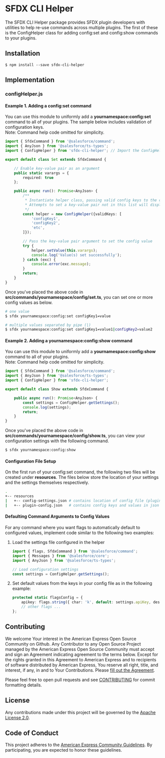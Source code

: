 # SFDX CLI Helper

The SFDX CLI Helper package provides SFDX plugin developers with utilities to help re-use commands across multiple plugins. The first of these is the ConfigHelper class for adding config:set and config:show commands to your plugins.

## Installation
```
$ npm install --save sfdx-cli-helper
```

## Implementation

### configHelper.js

#### Example 1. Adding a config:set command
You can use this module to uniformly add a **yournamespace:config:set** command to all of your plugins. The sample below includes validation of configuration keys.  
Note: Command help code omitted for simplicity.
```typescript
import { SfdxCommand } from '@salesforce/command';
import { AnyJson } from '@salesforce/ts-types';
import { ConfigHelper } from 'sfdx-cli-helper'; // Import the ConfigHelper class

export default class Set extends SfdxCommand {

    // Enable key-value pair as an argument
    public static varargs = {
        required: true
    };

    public async run(): Promise<AnyJson> {
        /**
         * Instantiate helper class, passing valid config keys to the constructor.
         * Attempts to set a key-value pair not in this list will display an error.
         */
        const helper = new ConfigHelper({validKeys: [
            'configKey1',
            'configKey2',
            'etc',
        ]});

        // Pass the key-value pair argument to set the config value
        try {
            helper.setValue(this.varargs);
            console.log('Value(s) set successfully');
        } catch (exc) {
            console.error(exc.message);
        }
        return;
    }
}
```

Once you've placed the above code in **src/commands/yournamespace/config/set.ts**, you can set one or more config values as below.
```bash
# one value
$ sfdx yournamespace:config:set configKey1=value

# multiple values separated by pipe (|)
$ sfdx yournamespace:config:set configKey1=value1|configKey2=value2
```

#### Example 2. Adding a yournamespace:config:show command
You can use this module to uniformly add a **yournamespace:config:show** command to all of your plugins.  
Note: Command help code omitted for simplicity.
```typescript
import { SfdxCommand } from '@salesforce/command';
import { AnyJson } from '@salesforce/ts-types';
import { ConfigHelper } from 'sfdx-cli-helper';

export default class Show extends SfdxCommand {

    public async run(): Promise<AnyJson> {
        const settings = ConfigHelper.getSettings();
        console.log(settings);
        return;
    }
}
```
Once you've placed the above code in **src/commands/yournamespace/config/show.ts**, you can view your configuration settings with the following command.
```bash
$ sfdx yournamespace:config:show
```

#### Configuration File Setup
On the first run of your config:set command, the following two files will be created under **resources**.
The files below store the location of your settings and the settings themselves respectively.
```bash
.
+-- resources
|   +-- config-settings.json # contains location of config file (plugin-config.json)
|   +-- plugin-config.json   # contains config keys and values in json format
```

#### Defaulting Command Arguments to Config Values
For any command where you want flags to automatically default to configured values, implement code similar to the following two examples:

1. Load the settings file configured in the helper
    ```typescript
    import { flags, SfdxCommand } from '@salesforce/command';
    import { Messages } from '@salesforce/core';
    import { AnyJson } from '@salesforce/ts-types';

    // Load configuration settings
    const settings = ConfigHelper.getSettings();
    ```

2. Set default values from the keys in your config file as in the following example:
    ```typescript
    protected static flagsConfig = {
        apikey: flags.string({ char: 'k', default: settings.apiKey, description: 'the api key', required: true }), // configurable
        // other flags ...
    };
    ```

## Contributing

We welcome Your interest in the American Express Open Source Community on Github.
Any Contributor to any Open Source Project managed by the American Express Open
Source Community must accept and sign an Agreement indicating agreement to the
terms below. Except for the rights granted in this Agreement to American Express
and to recipients of software distributed by American Express, You reserve all
right, title, and interest, if any, in and to Your Contributions. Please [fill
out the Agreement](https://cla-assistant.io/americanexpress/sfdx-cli-helper).

Please feel free to open pull requests and see [CONTRIBUTING](./CONTRIBUTING.md) for commit formatting details.

## License

Any contributions made under this project will be governed by the [Apache License
2.0](https://github.com/americanexpress/sfdx-cli-helper/blob/master/LICENSE.txt).

## Code of Conduct

This project adheres to the [American Express Community Guidelines](./CODE_OF_CONDUCT.md).
By participating, you are expected to honor these guidelines.
